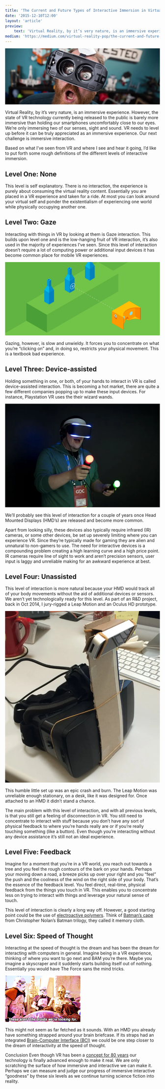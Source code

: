 ```yaml
---
title: 'The Current and Future Types of Interactive Immersion in Virtual Reality'
date: '2015-12-10T12:00'
layout: 'article'
preview:
    text: 'Virtual Reality, by it’s very nature, is an immersive experience but it needs to level up before it can be truly appreciated.'
medium: 'https://medium.com/virtual-reality-pop/the-current-and-future-types-of-interactive-immersion-in-virtual-reality-25a56734b619'
---
```


![](./hero.webp)

Virtual Reality, by it’s very nature, is an immersive experience. However, the state of VR technology currently being released to the public is barely more immersive than holding our smartphones uncomfortably close to our eyes. We’re only immersing two of our senses, sight and sound. VR needs to level up before it can be truly appreciated as an immersive experience. Our next challenge is immersive interaction.

Based on what I’ve seen from VR and where I see and hear it going, I’d like to put forth some rough definitions of the different levels of interactive immersion.

## Level One: None
This level is self explanatory. There is no interaction, the experience is purely about consuming the virtual reality content. Essentially you are placed in a VR experience and taken for a ride. At most you can look around your virtual self and ponder the existentialism of experiencing one world while physically occupying another one.

## Level Two: Gaze
Interacting with things in VR by looking at them is Gaze interaction. This builds upon level one and is the low-hanging fruit of VR interaction, it’s also used in the majority of experiences I’ve seen. Since this level of interaction doesn’t require a lot of computing power or additional input devices it has become common place for mobile VR experiences.

![](./one.webp "Source: Reticulum")

Gazing, however, is slow and unwieldy. It forces you to concentrate on what you’re “clicking on” and, in doing so, restricts your physical movement. This is a textbook bad experience.

## Level Three: Device-assisted
Holding something in one, or both, of your hands to interact in VR is called device-assisted interaction. This is becoming a hot market, there are quite a few different companies popping up to make these input devices. For instance, Playstation VR uses the their wizard wands.

![](./two.webp "Source: Wired")

We’ll probably see this level of interaction for a couple of years once Head Mounted Displays (HMD’s) are released and become more common.

Apart from looking silly, these devices also typically require infrared (IR) cameras, or some other devices, be set up severely limiting where you can experience VR. Since they’re typically made for gaming they are alien and unnatural to non-gamers to use. The need for interactive devices is a compounding problem creating a high learning curve and a high price point. IR cameras require line of sight to work and aren’t precision sensors, user input is laggy and unreliable making for an awkward experience at best.

## Level Four: Unassisted
This level of interaction is more natural because your HMD would track all of your body movements without the aid of additional devices or sensors. We aren’t yet technologically ready for this level. As part of an R&D project, back in Oct 2014, I jury-rigged a Leap Motion and an Oculus HD prototype.

![](./three.webp "Source: me")

This humble little set up was an epic crash and burn. The Leap Motion was unreliable enough stationary, on a desk, like it was designed for. Once attached to an HMD it didn’t stand a chance.

The main problem with this level of interaction, and with all previous levels, is that you still get a feeling of disconnection in VR. You still need to concentrate to interact with stuff because you don’t have any sort of physical feedback to where you’re hands really are or if you’re really touching something (like a button). Even though you’re interacting without any device assistance it’s still not an ideal experience.

## Level Five: Feedback
Imagine for a moment that you’re in a VR world, you reach out towards a tree and you feel the rough contours of the bark on your hands. Perhaps your moving down a road, a breeze picks up over your right and you “feel” the push and the coolness of the wind on the right side of your body. That’s the essence of the feedback level. You feel direct, real-time, physical feedback from the things you touch in VR. This enables you to concentrate less on trying to interact with things and leverage your natural sense of touch.

This level of interaction is clearly a long way off. However, a good starting point could be the use of [electroactive polymers](https://en.wikipedia.org/wiki/Electroactive_polymers). Think of [Batman’s cape](http://mad-science.wonderhowto.com/inspiration/bat-science-realistic-are-batmans-gadgets-dark-knight-rises-0138210/) from Christopher Nolan’s Batman trilogy, they called it memory cloth.

## Level Six: Speed of Thought
Interacting at the speed of thought is the dream and has been the dream for interacting with computers in general. Imagine being in a VR experience, thinking of where you want to go next and BAM you’re there. Maybe you imagine a skyscraper and it suddenly starts building itself out of nothing. Essentially you would have The Force sans the mind tricks.

![](./four.gif "Source: giphy")

This might not seem as far fetched as it sounds. With an HMD you already have something strapped around your brain briefcase. If its straps had an integrated [Brain-Computer Interface (BCI)](https://en.wikipedia.org/wiki/Brain%E2%80%93computer_interface) we could be one step closer to the dream of interactivity at the speed of thought.

Conclusion
Even though VR has been a [concept for 80 years](https://en.wikipedia.org/wiki/Virtual_reality#History) our technology is finally advanced enough to make it real. We are only scratching the surface of how immersive and interactive we can make it. Perhaps we can measure and judge our progress of immersive interactive “goodness” by these six levels as we continue turning science fiction into reality.